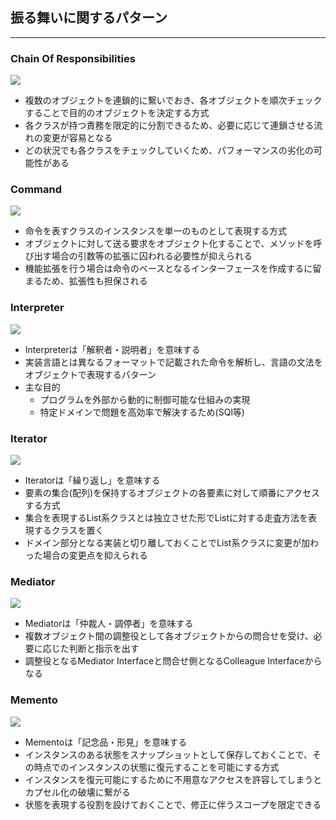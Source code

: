 ## 振る舞いに関するパターン
---

### Chain Of Responsibilities

![](https://designpatternsphp.readthedocs.io/ja/latest/_images/uml.png)

- 複数のオブジェクトを連鎖的に繋いでおき、各オブジェクトを順次チェックすることで目的のオブジェクトを決定する方式
- 各クラスが持つ責務を限定的に分割できるため、必要に応じて連鎖させる流れの変更が容易となる
- どの状況でも各クラスをチェックしていくため、パフォーマンスの劣化の可能性がある

### Command

![](https://designpatternsphp.readthedocs.io/ja/latest/_images/uml1.png)

- 命令を表すクラスのインスタンスを単一のものとして表現する方式
- オブジェクトに対して送る要求をオブジェクト化することで、メソッドを呼び出す場合の引数等の拡張に囚われる必要性が抑えられる
- 機能拡張を行う場合は命令のベースとなるインターフェースを作成するに留まるため、拡張性も担保される

### Interpreter

![](https://designpatternsphp.readthedocs.io/ja/latest/_images/uml2.png)

- Interpreterは「解釈者・説明者」を意味する
- 実装言語とは異なるフォーマットで記載された命令を解析し、言語の文法をオブジェクトで表現するパターン
- 主な目的
  - プログラムを外部から動的に制御可能な仕組みの実現
  - 特定ドメインで問題を高効率で解決するため(SQl等)

### Iterator

![](https://designpatternsphp.readthedocs.io/ja/latest/_images/uml3.png)

- Iteratorは「繰り返し」を意味する
- 要素の集合(配列)を保持するオブジェクトの各要素に対して順番にアクセスする方式
- 集合を表現するList系クラスとは独立させた形でListに対する走査方法を表現するクラスを置く
- ドメイン部分となる実装と切り離しておくことでList系クラスに変更が加わった場合の変更点を抑えられる

### Mediator

![](https://designpatternsphp.readthedocs.io/ja/latest/_images/uml4.png)

- Mediatorは「仲裁人・調停者」を意味する
- 複数オブジェクト間の調整役として各オブジェクトからの問合せを受け、必要に応じた判断と指示を出す
- 調整役となるMediator Interfaceと問合せ側となるColleague Interfaceからなる

### Memento

![](https://designpatternsphp.readthedocs.io/ja/latest/_images/uml5.png)

- Mementoは「記念品・形見」を意味する
- インスタンスのある状態をスナップショットとして保存しておくことで、その時点でのインスタンスの状態に復元することを可能にする方式
- インスタンスを復元可能にするために不用意なアクセスを許容してしまうとカプセル化の破壊に繋がる
- 状態を表現する役割を設けておくことで、修正に伴うスコープを限定できる
